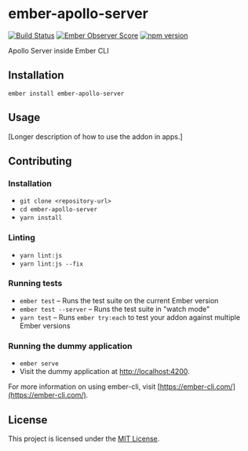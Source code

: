ember-apollo-server
==============================================================================

[![Build Status](https://travis-ci.com/tchak/ember-apollo-server.svg?branch=master)](https://travis-ci.com/tchak/ember-apollo-server)
[![Ember Observer Score](http://emberobserver.com/badges/ember-apollo-server.svg)](http://emberobserver.com/addons/ember-apollo-server)
[![npm version](https://badge.fury.io/js/ember-apollo-server.svg)](http://badge.fury.io/js/ember-apollo-server)

Apollo Server inside Ember CLI

Installation
------------------------------------------------------------------------------

```
ember install ember-apollo-server
```


Usage
------------------------------------------------------------------------------

[Longer description of how to use the addon in apps.]


Contributing
------------------------------------------------------------------------------

### Installation

* `git clone <repository-url>`
* `cd ember-apollo-server`
* `yarn install`

### Linting

* `yarn lint:js`
* `yarn lint:js --fix`

### Running tests

* `ember test` – Runs the test suite on the current Ember version
* `ember test --server` – Runs the test suite in "watch mode"
* `yarn test` – Runs `ember try:each` to test your addon against multiple Ember versions

### Running the dummy application

* `ember serve`
* Visit the dummy application at [http://localhost:4200](http://localhost:4200).

For more information on using ember-cli, visit [https://ember-cli.com/](https://ember-cli.com/).

License
------------------------------------------------------------------------------

This project is licensed under the [MIT License](LICENSE.md).
